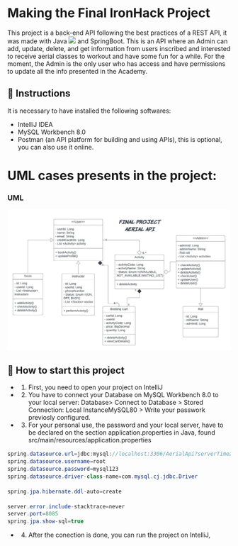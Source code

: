 # Making the Final IronHack Project
This project is a back-end API following the best practices of a REST API, it was made with Java <img src="https://icongr.am/devicon/java-original.svg?size=128&color=currentColor" height="30px" weight="30px"> and SpringBoot. This is an API where an Admin can add, update, delete, and get information
from users inscribed and interested to receive aerial classes to workout and have some fun for a while. For the moment, the Admin is the only user who has access and have permissions to
update all the info presented in the Academy.

## 📝 Instructions
It is necessary to have installed the following softwares:
- IntelliJ IDEA 
- MySQL Workbench 8.0 
- Postman (an API platform for building and using APIs), this is optional, you can also use it online.

# UML cases presents in the project:
<h3>UML</h3>
<img src="FINAL PROJECT UML (1).jpeg">

## 🌱 How to start this project
- 1) First, you need to open your project on IntelliJ
- 2) You have to connect your Database on MySQL Workbench 8.0 to your local server: Database> Connect to Database > Stored Connection: Local InstanceMySQL80 > Write your passwork previosly configured.
- 3) For your personal use, the password and your local server, have to be declared on the section application.properties in Java, found src/main/resources/application.properties
 
 ```java
spring.datasource.url=jdbc:mysql://localhost:3306/AerialApi?serverTimezone=UTC
spring.datasource.username=root
spring.datasource.password=mysql123
spring.datasource.driver-class-name=com.mysql.cj.jdbc.Driver

spring.jpa.hibernate.ddl-auto=create

server.error.include-stacktrace=never
server.port=8085
spring.jpa.show-sql=true
 ```

- 4) After the conection is done, you can run the project on IntelliJ,



